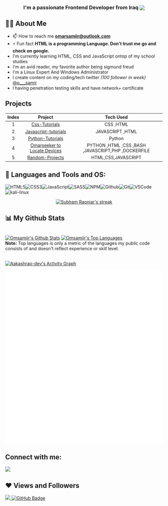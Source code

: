 
<h3 align="center">I'm a passionate Frontend Developer from Iraq <img src="https://img.icons8.com/color/30/000000/iraq.png" align="center"></h3>

## 🙋‍♂️ About Me

- 📫 How to reach me **omarsamiir@outlook.com**
- ⚡ Fun fact **HTML is a programming Language. Don't trust me go and check on google.**
- I'm currently learning HTML, CSS and JavaScript ontop of my school studies
- I'm an avid reader, my favorite author being sigmund freud
- I'm a Linux Expert And Windows Administrator
- I create content on my coding/tech twitter <em>(100 follower in week)</em> [@o___samir](https://twitter.com/o___samir)
- I having penetration testing skills and have network+ certificate 
## Projects

| Index | Project | Tech Used |
|:------:|:-----------------:|:------:|
|   1  |[Css-Tutorials](https://github.com/Omsamiir/Css.git)| CSS ,HTML |
|   2  |[Javascript-tutorials](https://github.com/Omsamiir/JAVASCRIPT.git)| JAVASCRIPT ,HTML |
|   3  |[Python-Tutorials](https://github.com/Omsamiir/PYTHON.git)| Python |
|   4  |[Omarseeker to Locate Devices](https://github.com/Omsamiir/omar-seeker.git)| PYTHON ,HTML ,CSS ,BASH ,JAVASCRIPT,PHP ,DOCKERFILE|
|   5  |[Random-Projects](https://github.com/Omsamiir/Random-Projects.git)| HTML,CSS,JAVASCRIPT|


## 🚀 Languages and Tools and OS:

![HTML5](https://img.icons8.com/color/30/html-5.png)![CSS3](https://img.icons8.com/color/30/css3.png)![JavaScript](https://img.icons8.com/color/30/javascript.png)![SASS](https://img.icons8.com/color/30/sass.png)![NPM](https://img.icons8.com/color/30/npm.png)![Github](https://img.icons8.com/material-outlined/30/github.png)![Git](https://img.icons8.com/color/30/git.png)![VSCode](https://img.icons8.com/color/30/visual-studio-code-2019.png)![kali-linux](https://img.icons8.com/color/30/kali-linux.png)![]()
<br/>

<p align="center">
    <a href="https://github.com/Omsamiir">
        <img title="🔥 Get streak stats for your profile at git.io/streak-stats" alt="Subham Raoniar's streak" src="https://github-readme-streak-stats.herokuapp.com/?user=Omsamiir&theme=black-ice&hide_border=true&stroke=0000&background=060A0CD0"/>
    </a>
</p>

## 📊 My Github Stats

  <br/>
    <a href="https://github.com/Omsamiir"><img alt="Omsamiir's Github Stats" src="https://github-readme-stats.vercel.app/api?username=Omsamiir&show_icons=true&count_private=true&theme=react&hide_border=true&bg_color=0D1117" /></a>
  <a href="https://github.com/Omsamiir"><img alt="Omsamiir's Top Languages" src="https://github-readme-stats.vercel.app/api/top-langs/?username=Omsamiir&langs_count=8&count_private=true&layout=compact&theme=react&hide_border=true&bg_color=0D1117" /></a>
  <br/>
  <b>Note:</b> Top languages is only a metric of the languages my public code consists of and doesn't reflect experience or skill level.

<br/>
<br/>

<a href="https://github.com/Aakashrao-dev/github-readme-activity-graph"><img alt="Aakashrao-dev's Activity Graph" src="https://activity-graph.herokuapp.com/graph?username=Omsamiir&bg_color=0D1117&color=5BCDEC&line=5BCDEC&point=FFFFFF&hide_border=true" /></a>

![Metrics](/github-metrics.svg)

## Connect with me:

<p align="left">

<a href = "https://twitter.com/O___samir"><img src="https://img.icons8.com/fluent/48/000000/twitter.png" width="28px"/></a>

</p>

## ❤ Views and Followers

<a href="https://github.com/Omsamiir">
    <img src="https://komarev.com/ghpvc/?username=Omsamiir">
</a>
<a href="https://github.com/Omsamiir?tab=followers"><img src="https://img.shields.io/github/followers/Omsamiir?label=Followers&style=social" alt="GitHub Badge"></a>

